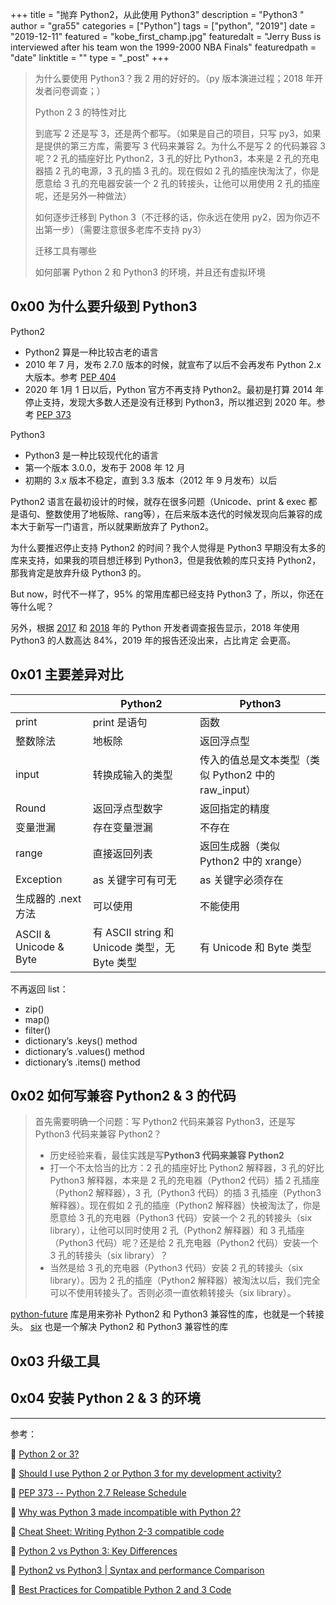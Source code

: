 +++
title = "抛弃 Python2，从此使用 Python3"
description = "Python3 "
author = "gra55"
categories = ["Python"]
tags = ["python", "2019"]
date = "2019-12-11"
featured = "kobe_first_champ.jpg"
featuredalt = "Jerry Buss is interviewed after his team won the 1999-2000 NBA Finals"
featuredpath = "date"
linktitle = ""
type = "_post"
+++

> 为什么要使用 Python3？我 2 用的好好的。（py 版本演进过程；2018 年开发者问卷调查；）
> 
> Python 2 3 的特性对比
> 
> 到底写 2 还是写 3，还是两个都写。（如果是自己的项目，只写 py3，如果是提供的第三方库，需要写 3 代码来兼容 2。为什么不是写 2 的代码兼容 3 呢？2 孔的插座好比 Python2，3 孔的好比 Python3，本来是 2 孔的充电器插 2 孔的电源，3 孔的插 3 孔的。现在假如 2 孔的插座快淘汰了，你是愿意给 3 孔的充电器安装一个 2 孔的转接头，让他可以用使用 2 孔的插座呢，还是另外一种做法）
> 
> 如何逐步迁移到 Python 3（不迁移的话，你永远在使用 py2，因为你迈不出第一步）（需要注意很多老库不支持 py3）
> 
> 迁移工具有哪些
> 
> 如何部署 Python 2 和 Python3 的环境，并且还有虚拟环境

## 0x00 为什么要升级到 Python3

Python2
+ Python2 算是一种比较古老的语言
+ 2010 年 7 月，发布 2.7.0 版本的时候，就宣布了以后不会再发布 Python 2.x 大版本。参考 [PEP 404](https://www.python.org/dev/peps/pep-0404/)
+ 2020 年 1月 1 日以后，Python 官方不再支持 Python2。最初是打算 2014 年停止支持，发现大多数人还是没有迁移到 Python3，所以推迟到 2020 年。参考 [PEP 373](https://www.python.org/dev/peps/pep-0373/)

Python3
+ Python3 是一种比较现代化的语言
+ 第一个版本 3.0.0，发布于 2008 年 12 月
+ 初期的 3.x 版本不稳定，直到 3.3 版本（2012 年 9 月发布）以后

Python2 语言在最初设计的时候，就存在很多问题（Unicode、print & exec 都是语句、整数使用了地板除、rang等），在后来版本迭代的时候发现向后兼容的成本大于新写一门语言，所以就果断放弃了 Python2。

为什么要推迟停止支持 Python2 的时间？我个人觉得是 Python3 早期没有太多的库来支持，如果我的项目想迁移到 Python3，但是我依赖的库只支持 Python2，那我肯定是放弃升级 Python3 的。

But now，时代不一样了，95% 的常用库都已经支持 Python3 了，所以，你还在等什么呢？

另外，根据 [2017](https://www.jetbrains.com/research/python-developers-survey-2017/) 和 [2018](https://www.jetbrains.com/research/python-developers-survey-2018/) 年的 Python 开发者调查报告显示，2018 年使用 Python3 的人数高达 84%，2019 年的报告还没出来，占比肯定 会更高。

## 0x01 主要差异对比

| |Python2 |   Python3|
| --- | --- | --- |
| print | print 是语句 | 函数 |
| 整数除法 | 地板除 | 返回浮点型 |
| input | 转换成输入的类型 | 传入的值总是文本类型（类似 Python2 中的 raw_input） |
| Round | 返回浮点型数字 | 返回指定的精度 |
| 变量泄漏 | 存在变量泄漏 | 不存在 |
| range | 直接返回列表 | 返回生成器（类似 Python2 中的 xrange） |
| Exception | as 关键字可有可无 | as 关键字必须存在 |
| 生成器的 .next 方法 | 可以使用 | 不能使用 |
| ASCII & Unicode & Byte | 有 ASCII string 和 Unicode 类型，无 Byte 类型 | 有 Unicode 和 Byte 类型 |

不再返回 list：
+ zip()
+ map()
+ filter()
+ dictionary’s .keys() method
+ dictionary’s .values() method
+ dictionary’s .items() method

## 0x02 如何写兼容 Python2 & 3 的代码

> 首先需要明确一个问题：写 Python2 代码来兼容 Python3，还是写 Python3 代码来兼容 Python2？
> + 历史经验来看，最佳实践是写**Python3 代码来兼容 Python2**
> + 打一个不太恰当的比方：2 孔的插座好比 Python2 解释器，3 孔的好比 Python3 解释器，本来是 2 孔的充电器（Python2 代码）插 2 孔插座（Python2 解释器），3 孔（Python3 代码）的插 3 孔插座（Python3 解释器）。现在假如 2 孔的插座（Python2 解释器）快被淘汰了，你是愿意给 3 孔的充电器（Python3 代码）安装一个 2 孔的转接头（six library），让他可以同时使用 2 孔（Python2 解释器）和 3 孔插座（Python3 代码）呢？还是给 2 孔充电器（Python2 代码）安装一个 3 孔的转接头（six library）？
> + 当然是给 3 孔的充电器（Python3 代码）安装 2 孔的转接头（six library）。因为 2 孔的插座（Python2 解释器）被淘汰以后，我们完全可以不使用转接头了。否则必须一直依赖转接头（six library）。

[python-future](https://github.com/PythonCharmers/python-future) 库是用来弥补 Python2 和 Python3 兼容性的库，也就是一个转接头。
[six](https://github.com/benjaminp/six) 也是一个解决 Python2 和 Python3 兼容性的库

## 0x03 升级工具



## 0x04 安装 Python 2 & 3 的环境

---
参考：

:pushpin: [Python 2 or 3?](https://www.fullstackpython.com/python-2-or-3.html)

:pushpin: [Should I use Python 2 or Python 3 for my development activity?](https://wiki.python.org/moin/Python2orPython3?action=recall&rev=96)

:pushpin: [PEP 373 -- Python 2.7 Release Schedule](https://www.python.org/dev/peps/pep-0373/)

:pushpin: [Why was Python 3 made incompatible with Python 2?](http://python-notes.curiousefficiency.org/en/latest/python3/questions_and_answers.html#why-was-python-3-made-incompatible-with-python-2)

:pushpin: [Cheat Sheet: Writing Python 2-3 compatible code](http://python-future.org/compatible_idioms.html)

:pushpin: [Python 2 vs Python 3: Key Differences](https://www.guru99.com/python-2-vs-python-3.html)

:pushpin: [Python2 vs Python3 | Syntax and performance Comparison](https://www.geeksforgeeks.org/python2-vs-python3-syntax-and-performance-comparison/)

:pushpin: [Best Practices for Compatible Python 2 and 3 Code](https://pybit.es/python-porting.html)
